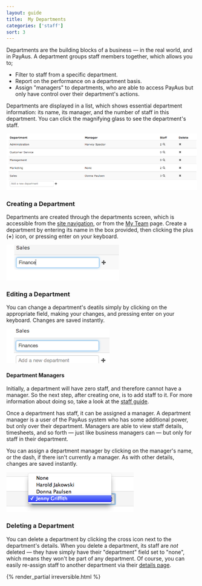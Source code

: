 ```yaml
---
layout: guide
title:  My Departments
categories: ['staff']
sort: 3
---
```


Departments are the building blocks of a business &mdash; in the real world, and in PayAus. A department groups staff members together, which allows you to;

* Filter to staff from a specific department.
* Report on the performance on a department basis.
* Assign "managers" to departments, who are able to access PayAus but only have control over their department's actions.

Departments are displayed in a list, which shows essential department information: its name, its manager, and the number of staff in this department. You can click the <i class="icon-search"> </i> magnifying glass to see the department's staff.

![A list of departments](/img/users/departments.png)

### Creating a Department

Departments are created through the departments screen, which is accessible from the [site navigation](../intro/), or from the [My Team](../team/) page. Create a department by entering its name in the box provided, then clicking the plus (**+**) icon, or pressing enter on your keyboard.

![Creating a new department](/img/users/create_dept.png)

### Editing a Department

You can change a department's deatils simply by clicking on the appropriate field, making your changes, and pressing enter on your keyboard. Changes are saved instantly.

![Renaming a department](/img/users/edit_dept_name.png)

#### Department Managers

Initially, a department will have zero staff, and therefore cannot have a manager. So the next step, after creating one, is to add staff to it. For more information about doing so, take a look at the [staff guide](../team/).

Once a department has staff, it can be assigned a manager. A department manager is a user of the PayAus system who has some additional power, but only over their department. Managers are able to view staff details, timesheets, and so forth &mdash; just like business managers can &mdash; but only for staff in their department.

You can assign a department manager by clicking on the manager's name, or the dash, if there isn't currently a manager. As with other details, changes are saved instantly.

![Changing a department manager](/img/users/edit_dept_manager.png)

### Deleting a Department

You can delete a department by clicking the <i class="icon-remove"> </i> cross icon next to the department's details. When you delete a department, its staff are *not* deleted &mdash; they have simply have their "department" field set to "none", which means they won't be part of any department. Of course, you can easily re-assign staff to another department via their [details page](../team/).

{% render_partial irreversible.html %}